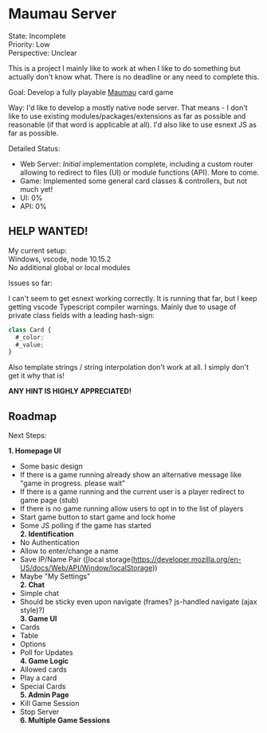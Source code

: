 # Maumau Server

State: Incomplete  
Priority: Low  
Perspective: Unclear

This is a project I mainly like to work at when I like to do something but actually don't know what. There is no deadline or any need to complete this.

Goal: Develop a fully playable [Maumau](https://en.wikipedia.org/wiki/Mau-Mau_(card_game)) card game

Way: I'd like to develop a mostly native node server. That means - I don't like to use existing modules/packages/extensions as far as possible and reasonable (if that word is applicable at all). 
I'd also like to use esnext JS as far as possible. 

Detailed Status: 
* Web Server: *Initial* implementation complete, including a custom router allowing to redirect to files (UI) or module functions (API). More to come.
* Game: Implemented some general card classes & controllers, but not much yet!
* UI: 0%
* API: 0%

## HELP WANTED! 

My current setup:  
Windows, vscode, node 10.15.2  
No additional global or local modules

Issues so far:

I can't seem to get esnext working correctly. It is running that far, but I keep getting vscode Typescript compiler warnings. Mainly due to usage of private class fields with a leading hash-sign:
```JavaScript
class Card {
  #_color;
  #_value;
}
```

Also template strings / string interpolation don't work at all. I simply don't get it why that is! 

**ANY HINT IS HIGHLY APPRECIATED!**

## Roadmap

Next Steps: 

**1. Homepage UI**
  * Some basic design
  * If there is a game running already show an alternative message like "game in progress. please wait"
  * If there is a game running and the current user is a player redirect to game page (stub)
  * If there is no game running allow users to opt in to the list of players
  * Start game button to start game and lock home
  * Some JS polling if the game has started  
**2. Identification**
  * No Authentication
  * Allow to enter/change a name
  * Save IP/Name Pair ([local storage(https://developer.mozilla.org/en-US/docs/Web/API/Window/localStorage))
  * Maybe "My Settings"  
**2. Chat**
  * Simple chat
  * Should be sticky even upon navigate (frames? js-handled navigate (ajax style)?)  
**3. Game UI**
  * Cards
  * Table
  * Options
  * Poll for Updates  
**4. Game Logic**
  * Allowed cards
  * Play a card
  * Special Cards  
**5. Admin Page**
  * Kill Game Session
  * Stop Server  
**6. Multiple Game Sessions**